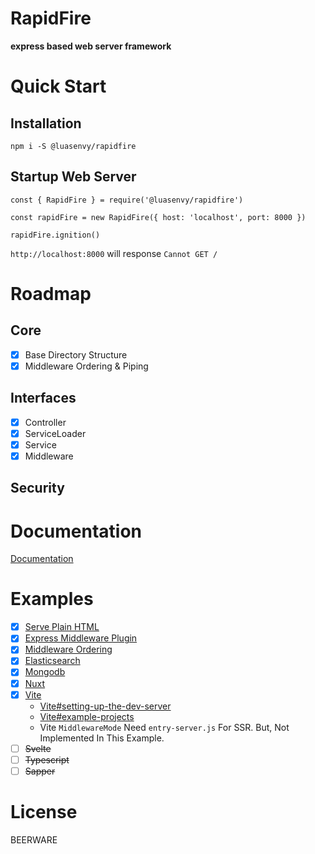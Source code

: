 # RapidFire

**express based web server framework**

# Quick Start

## Installation
```
npm i -S @luasenvy/rapidfire
```

## Startup Web Server
```
const { RapidFire } = require('@luasenvy/rapidfire')

const rapidFire = new RapidFire({ host: 'localhost', port: 8000 })

rapidFire.ignition()
```

`http://localhost:8000` will response `Cannot GET /`

# Roadmap

## Core
- [x] Base Directory Structure
- [x] Middleware Ordering & Piping

## Interfaces
- [x] Controller
- [x] ServiceLoader
- [x] Service
- [x] Middleware

## Security

# Documentation

[Documentation](https://docs.rapidfirejs.com/)

# Examples
- [x] [Serve Plain HTML](https://github.com/luasenvy/rapidfire-example-serve-html)
- [x] [Express Middleware Plugin](https://github.com/luasenvy/rapidfire-example-express-session)
- [x] [Middleware Ordering](https://github.com/luasenvy/rapidfire-example-order-middlewares)
- [x] [Elasticsearch](https://github.com/luasenvy/rapidfire-example-elasticsearch)
- [x] [Mongodb](https://github.com/luasenvy/rapidfire-example-mongodb)
- [x] [Nuxt](https://github.com/luasenvy/rapidfire-example-nuxt)
- [x] [Vite](https://github.com/luasenvy/rapidfire-example-vite)
  * [Vite#setting-up-the-dev-server](https://vitejs.dev/guide/ssr.html#setting-up-the-dev-server)
  * [Vite#example-projects](https://vitejs.dev/guide/ssr.html#example-projects)
  * Vite `MiddlewareMode` Need `entry-server.js` For SSR. But, Not Implemented In This Example.
- [ ] ~~Svelte~~
- [ ] ~~Typescript~~
- [ ] ~~Sapper~~

# License
BEERWARE
